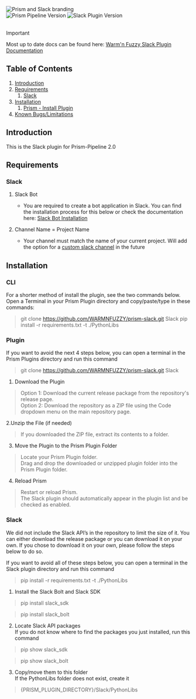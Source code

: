 <picture>
  <source media="(prefers-color-scheme: dark)" srcset="https://github.com/WARMNFUZZY/prism-slack/blob/main/Resources/prism_slack_logo_long_light_banner.png">
  <source media="(prefers-color-scheme: light)" srcset="https://github.com/WARMNFUZZY/prism-slack/blob/main/Resources/prism_slack_logo_long_dark_banner.png">
  <img alt="Prism and Slack branding" src="https://github.com/WARMNFUZZY/prism-slack/tree/main/Resources/prism_slack_logo_long_light_banner.png">
</picture>  
  
<div>
<img src="https://img.shields.io/badge/Prism_Pipeline-2.0.16-mediumseagreen" alt="Prism Pipeline Version"> 
<img src="https://img.shields.io/badge/Slack_Plugin-2.0.16-4A154B?logo=slack" alt="Slack Plugin Version">
</div>  
<br>
  
> [!IMPORTANT]  
> Most up to date docs can be found here: [Warm'n Fuzzy Slack Plugin Documentation](https://coda.io/@wf-jkesig/warmn-fuzzy-slack-plugin)
  
    
## Table of Contents  
1. [Introduction](#introduction)
2. [Requirements](#requirements)
    1. [Slack](#requirements-slack)
3. [Installation](#installation)
    1. [Prism - Install Plugin](#plugin)
4. [Known Bugs/Limitations](#known-bugs-and-limitations) 


## Introduction
This is the Slack plugin for Prism-Pipeline 2.0  


## Requirements  
### Slack  
1. Slack Bot
    - You are required to create a bot application in Slack. You can find the installation process for this below or check the documentation here: [Slack Bot Installation](https://coda.io/@wf-jkesig/warmn-fuzzy-slack-plugin/installation-3)

3. Channel Name = Project Name
    - Your channel must match the name of your current project. Will add the option for a [custom slack channel](#custom-slack-channel) in the future
  

## Installation

### CLI
For a shorter method of install the plugin, see the two commands below. Open a Terminal in your Prism Plugin directory and copy/paste/type in these commands:
>   git clone https://github.com/WARMNFUZZY/prism-slack.git Slack
    pip install -r requirements.txt -t ./PythonLibs

### Plugin

If you want to avoid the next 4 steps below, you can open a terminal in the Prism Plugins directory and run this command
> git clone https://github.com/WARMNFUZZY/prism-slack.git Slack

1. Download the Plugin  

>   Option 1: Download the current release package from the repository's release page.  
    Option 2: Download the repository as a ZIP file using the Code dropdown menu on the main repository page.

2.Unzip the File (if needed)
>   If you downloaded the ZIP file, extract its contents to a folder.

3. Move the Plugin to the Prism Plugin Folder
>   Locate your Prism Plugin folder.  
    Drag and drop the downloaded or unzipped plugin folder into the Prism Plugin folder.

4. Reload Prism

>   Restart or reload Prism.  
    The Slack plugin should automatically appear in the plugin list and be checked as enabled.  

  
### Slack
We did not include the Slack API’s in the repository to limit the size of it. You can either download the release package or you can download it on your own. If you chose to download it on your own, please follow the steps below to do so.  

If you want to avoid all of these steps below, you can open a terminal in the Slack plugin directory and run this command
> pip install -r requirements.txt -t ./PythonLibs

1. Install the Slack Bolt and Slack SDK
> pip install slack_sdk  

> pip install slack_bolt  

2. Locate Slack API packages  
If you do not know where to find the packages you just installed, run this command  
> pip show slack_sdk  

> pip show slack_bolt  

3. Copy/move them to this folder  
If the PythonLibs folder does not exist, create it  
> {PRISM_PLUGIN_DIRECTORY}/Slack/PythonLibs

